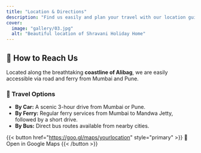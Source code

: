 ```yaml
---
title: "Location & Directions"
description: "Find us easily and plan your travel with our location guide."
cover:
  image: "gallery/03.jpg"
  alt: "Beautiful location of Shravani Holiday Home"
---
```


## 📍 How to Reach Us
Located along the breathtaking **coastline of Alibag**, we are easily accessible via road and ferry from Mumbai and Pune. 

### 🚗 Travel Options

- **By Car:** A scenic 3-hour drive from Mumbai or Pune.
- **By Ferry:** Regular ferry services from Mumbai to Mandwa Jetty, followed by a short drive.
- **By Bus:** Direct bus routes available from nearby cities.

{{< button href="https://goo.gl/maps/yourlocation" style="primary" >}} 📍 Open in Google Maps {{< /button >}}
